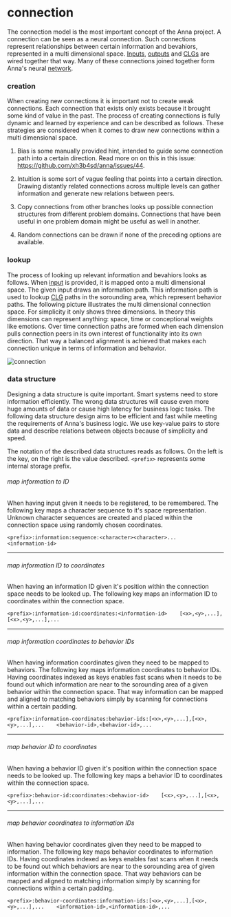 # connection
The connection model is the most important concept of the Anna project. A
connection can be seen as a neural connection. Such connections represent
relationships between certain information and bevahiors, represented in a
multi dimensional space. [Inputs](input.md), [outputs](output.md) and
[CLGs](clg.md) are wired together that way. Many of these connections joined
together form Anna's neural [network](network.md).

### creation

When creating new connections it is important not to create weak connections.
Each connection that exists only exists because it brought some kind of value
in the past. The process of creating connections is fully dynamic and learned
by experience and can be described as follows. These strategies are considered
when it comes to draw new connections within a multi dimensional space.

1. Bias is some manually provided hint, intended to guide some connection path
   into a certain direction. Read more on on this in this issue:
   https://github.com/xh3b4sd/anna/issues/44.

2. Intuition is some sort of vague feeling that points into a certain
   direction. Drawing distantly related connections across multiple levels can
   gather information and generate new relations between peers.

3. Copy connections from other branches looks up possible connection structures
   from different problem domains. Connections that have been useful in one
   problem domain might be useful as well in another.

4. Random connections can be drawn if none of the preceding options are
   available.

### lookup

The process of looking up relevant information and bevahiors looks as follows.
When [input](input.md) is provided, it is mapped onto a multi dimensional
space. The given input draws an information path. This information path is used
to lookup [CLG](clg.md) paths in the sorounding area, which represent behavior
paths. The following picture illustrates the multi dimensional connection
space. For simplicity it only shows three dimensions. In theory this dimensions
can represent anything: space, time or conceptional weights like emotions. Over
time connection paths are formed when each dimension pulls connection peers in
its own interest of functionality into its own direction. That way a balanced
alignment is achieved that makes each connection unique in terms of information
and behavior.

![connection](image/connection.png)

### data structure
Designing a data structure is quite important. Smart systems need to store
information efficiently. The wrong data structures will cause even more huge
amounts of data or cause high latency for business logic tasks. The following
data structure design aims to be efficient and fast while meeting the
requirements of Anna's business logic. We use key-value pairs to store data and
describe relations between objects because of simplicity and speed.

The notation of the described data structures reads as follows. On the left is
the key, on the right is the value described. `<prefix>` represents some
internal storage prefix.

###### map information to ID
When having input given it needs to be registered, to be remembered. The
following key maps a character sequence to it's space representation. Unknown
character sequences are created and placed within the connection space using
randomly chosen coordinates.

```
<prefix>:information:sequence:<character><character>...    <information-id>
```

---

###### map information ID to coordinates
When having an information ID given it's position within the connection space
needs to be looked up. The following key maps an information ID to coordinates
within the connection space.

```
<prefix>:information-id:coordinates:<information-id>    [<x>,<y>,...],[<x>,<y>,...],...
```

---

###### map information coordinates to behavior IDs
When having information coordinates given they need to be mapped to behaviors.
The following key maps information coordinates to behavior IDs. Having
coordinates indexed as keys enables fast scans when it needs to be found out
which information are near to the sorounding area of a given behavior within
the connection space. That way information can be mapped and aligned to
matching behaviors simply by scanning for connections within a certain padding.

```
<prefix>:information-coordinates:behavior-ids:[<x>,<y>,...],[<x>,<y>,...],...    <behavior-id>,<behavior-id>,...
```

---

###### map behavior ID to coordinates
When having a behavior ID given it's position within the connection space needs
to be looked up. The following key maps a behavior ID to coordinates within the
connection space.

```
<prefix>:behavior-id:coordinates:<behavior-id>    [<x>,<y>,...],[<x>,<y>,...],...
```

---

###### map behavior coordinates to information IDs
When having behavior coordinates given they need to be mapped to information.
The following key maps behavior coordinates to information IDs. Having
coordinates indexed as keys enables fast scans when it needs to be found out
which behaviors are near to the sorounding area of given information within the
connection space. That way behaviors can be mapped and aligned to matching
information simply by scanning for connections within a certain padding.

```
<prefix>:behavior-coordinates:information-ids:[<x>,<y>,...],[<x>,<y>,...],...    <information-id>,<information-id>,...
```
